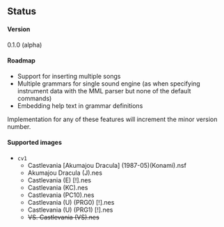 ## Status

#### Version

0.1.0 (alpha)

#### Roadmap

- Support for inserting multiple songs
- Multiple grammars for single sound engine (as when specifying instrument data with the MML parser but none of the default commands)
- Embedding help text in grammar definitions

Implementation for any of these features will increment the minor version number.

#### Supported images

- `cv1`
  - Castlevania \[Akumajou Dracula\] (1987-05)(Konami).nsf
  - Akumajou Dracula (J).nes
  - Castlevania (E) [!].nes
  - Castlevania (KC).nes
  - Castlevania (PC10).nes
  - Castlevania (U) (PRG0) [!].nes
  - Castlevania (U) (PRG1) [!].nes
  - ~~VS. Castlevania (VS).nes~~
